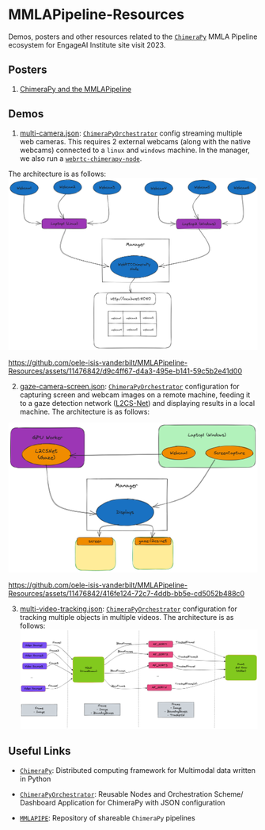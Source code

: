 # MMLAPipeline-Resources
Demos, posters and other resources related to the [`ChimeraPy`](https://github.com/oele-isis-vanderbilt/ChimeraPy.git) MMLA Pipeline ecosystem for EngageAI Institute site visit 2023.

## Posters
1. [ChimeraPy and the MMLAPipeline](./posters/ChimeraPyPoster.pdf)

## Demos
1. [multi-camera.json](./demos/multi-camera.json): [`ChimeraPyOrchestrator`](https://github.com/oele-isis-vanderbilt/ChimeraPyOrchestrator.git) config streaming multiple web cameras. This requires 2 external webcams (along with the native webcams) connected to a `linux` and `windows` machine. In the manager, we also run a [`webrtc-chimerapy-node`](https://github.com/oele-isis-vanderbilt/webrtc-chimerapy-node.git).

The architecture is as follows:
 ![multicamera.png](./images/multicamera.png)
 
 

https://github.com/oele-isis-vanderbilt/MMLAPipeline-Resources/assets/11476842/d9c4ff67-d4a3-495e-b141-59c5b2e41d00



2. [gaze-camera-screen.json](./demos/gaze-camera-screen.json): [`ChimeraPyOrchestrator`](https://github.com/oele-isis-vanderbilt/ChimeraPyOrchestrator.git) configuration for capturing screen and webcam images on a remote machine, feeding it to a gaze detection network ([L2CS-Net](https://github.com/Ahmednull/L2CS-Net)) and displaying results in a local machine. The architecture is as follows:

![gaze-detection.png](./images/gaze-detection.png)


https://github.com/oele-isis-vanderbilt/MMLAPipeline-Resources/assets/11476842/416fe124-72c7-4ddb-bb5e-cd5052b488c0



3. [multi-video-tracking.json](./demos/multi-video-tracking.json): [`ChimeraPyOrchestrator`](https://github.com/oele-isis-vanderbilt/ChimeraPyOrchestrator.git) configuration for tracking multiple objects in multiple videos. The architecture is as follows:
![multi-video-tracking.png](./images/multi-video-tracking.png)


## Useful Links
- [`ChimeraPy`](https://github.com/oele-isis-vanderbilt/ChimeraPy/tree/EngageAIVisit2023): Distributed computing framework for Multimodal data written in Python

- [`ChimeraPyOrchestrator`](https://github.com/oele-isis-vanderbilt/ChimeraPyOrchestrator/tree/EngageAIVisit2023): Reusable Nodes and Orchestration Scheme/ Dashboard Application for ChimeraPy with JSON configuration

- [`MMLAPIPE`](https://github.com/oele-isis-vanderbilt/MMLAPIPE/tree/EngageAIVisit2023): Repository of shareable `ChimeraPy` pipelines
